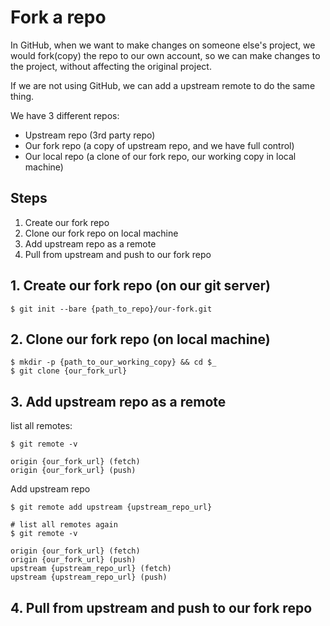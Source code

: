 # Fork a repo

In GitHub, when we want to make changes on someone else's project, we would fork(copy) the repo to our own account, so we can make changes to the project, without affecting the original project.

If we are not using GitHub, we can add a upstream remote to do the same thing.

We have 3 different repos:

- Upstream repo (3rd party repo)
- Our fork repo (a copy of upstream repo, and we have full control)
- Our local repo (a clone of our fork repo, our working copy in local machine)

## Steps

1. Create our fork repo
2. Clone our fork repo on local machine
3. Add upstream repo as a remote
4. Pull from upstream and push to our fork repo


## 1. Create our fork repo (on our git server)

```
$ git init --bare {path_to_repo}/our-fork.git
```

## 2. Clone our fork repo (on local machine)

```
$ mkdir -p {path_to_our_working_copy} && cd $_ 
$ git clone {our_fork_url}
```

## 3. Add upstream repo as a remote

list all remotes:

```
$ git remote -v

origin {our_fork_url} (fetch)
origin {our_fork_url} (push)
```

Add upstream repo

```
$ git remote add upstream {upstream_repo_url}

# list all remotes again
$ git remote -v

origin {our_fork_url} (fetch)
origin {our_fork_url} (push)
upstream {upstream_repo_url} (fetch)
upstream {upstream_repo_url} (push)
```

## 4. Pull from upstream and push to our fork repo
